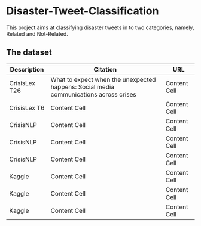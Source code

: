 # Disaster-Tweet-Classification

This project aims at classifying disaster tweets in to two categories, namely, Related and Not-Related.

## The dataset

| Description   |Citation       | URL           |
| ------------- | ------------- |-------------
| CrisisLex T26 | What to expect when the unexpected happens: Social media communications across crises  | Content Cell  |
| CrisisLex T6  | Content Cell  | Content Cell  |
| CrisisNLP | Content Cell  | Content Cell  |
| CrisisNLP  | Content Cell  | Content Cell  |
| CrisisNLP  | Content Cell  | Content Cell  |
| Kaggle  | Content Cell  | Content Cell  |
| Kaggle  | Content Cell  | Content Cell  |
| Kaggle  | Content Cell  | Content Cell  |
